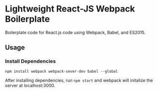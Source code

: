 # Lightweight React-JS Webpack Boilerplate

Boilerplate code for React.js code using Webpack, Babel, and ES2015.

## Usage

### Install Dependencies
```npm install webpack webpack-sever-dev babel --global```

After installing dependencies, run ```npm start``` and webpack will initalize the server at localhost:3000.


